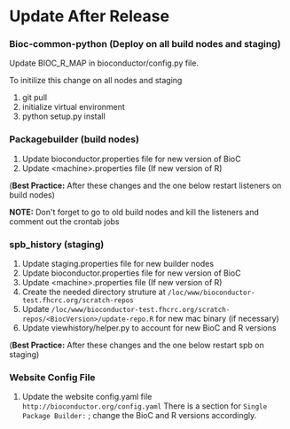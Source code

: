 Update After Release
====================
### Bioc-common-python (Deploy on all build nodes and staging)

Update BIOC_R_MAP in bioconductor/config.py file.

To initilize this change on all nodes and staging

1. git pull
2. initialize virtual environment
3. python setup.py install

### Packagebuilder (build nodes)

1. Update bioconductor.properties file for new version of BioC
2. Update \<machine\>.properties file (If new version of R)

(**Best Practice:** After these changes and the one below restart listeners on build nodes)

**NOTE:** Don't forget to go to old build nodes and kill the listeners and comment
out the crontab jobs

### spb_history (staging)

1. Update staging.properties file for new builder nodes 
2. Update bioconductor.properties file for new version of BioC
3. Update \<machine\>.properties file (If new version of R)
4. Create the needed directory struture at
`/loc/www/bioconductor-test.fhcrc.org/scratch-repos`
5. Update
`/loc/www/bioconductor-test.fhcrc.org/scratch-repos/<BiocVersion>/update-repo.R`
for new mac binary (if necessary)
6. Update viewhistory/helper.py to account for new BioC and R versions

(**Best Practice:** After these changes and the one below restart spb on staging)

### Website Config File

1. Update the website config.yaml file `http://bioconductor.org/config.yaml`
There is a section for `Single Package Builder:` ; change the BioC and R
versions accordingly.